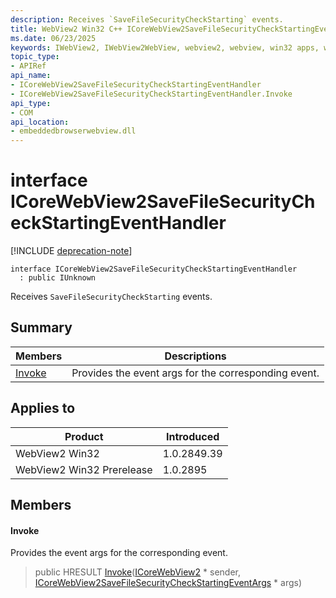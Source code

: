 ```yaml
---
description: Receives `SaveFileSecurityCheckStarting` events.
title: WebView2 Win32 C++ ICoreWebView2SaveFileSecurityCheckStartingEventHandler
ms.date: 06/23/2025
keywords: IWebView2, IWebView2WebView, webview2, webview, win32 apps, win32, edge, ICoreWebView2, ICoreWebView2Controller, browser control, edge html, ICoreWebView2SaveFileSecurityCheckStartingEventHandler
topic_type: 
- APIRef
api_name:
- ICoreWebView2SaveFileSecurityCheckStartingEventHandler
- ICoreWebView2SaveFileSecurityCheckStartingEventHandler.Invoke
api_type:
- COM
api_location:
- embeddedbrowserwebview.dll
---
```


# interface ICoreWebView2SaveFileSecurityCheckStartingEventHandler

[!INCLUDE [deprecation-note](../includes/deprecation-note.md)]

```
interface ICoreWebView2SaveFileSecurityCheckStartingEventHandler
  : public IUnknown
```

Receives `SaveFileSecurityCheckStarting` events.

## Summary

 Members                        | Descriptions
--------------------------------|---------------------------------------------
[Invoke](#invoke) | Provides the event args for the corresponding event.

## Applies to

Product                         | Introduced
--------------------------------|---------------------------------------------
WebView2 Win32            |    1.0.2849.39
WebView2 Win32 Prerelease |    1.0.2895

## Members

#### Invoke

Provides the event args for the corresponding event.

> public HRESULT [Invoke](#invoke)([ICoreWebView2](icorewebview2.md#icorewebview2) * sender, [ICoreWebView2SaveFileSecurityCheckStartingEventArgs](icorewebview2savefilesecuritycheckstartingeventargs.md#icorewebview2savefilesecuritycheckstartingeventargs) * args)

